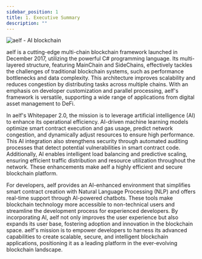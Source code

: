 ```yaml
---
sidebar_position: 1
title: 1. Executive Summary
description: ""
---
```

![aelf - AI blockchain](/img/aelf_whitepaper_v2_diagrams_1_.png "aelf - AI blockchain")

aelf is a cutting-edge multi-chain blockchain framework launched in December 2017, utilizing the powerful C# programming language. Its multi-layered structure, featuring MainChain and SideChains, effectively tackles the challenges of traditional blockchain systems, such as performance bottlenecks and data complexity. This architecture improves scalability and reduces congestion by distributing tasks across multiple chains. With an emphasis on developer customization and parallel processing, aelf's framework is versatile, supporting a wide range of applications from digital asset management to DeFi.

In aelf's Whitepaper 2.0, the mission is to leverage artificial intelligence (AI) to enhance its operational efficiency. AI-driven machine learning models optimize smart contract execution and gas usage, predict network congestion, and dynamically adjust resources to ensure high performance. This AI integration also strengthens security through automated auditing processes that detect potential vulnerabilities in smart contract code. Additionally, AI enables intelligent load balancing and predictive scaling, ensuring efficient traffic distribution and resource utilization throughout the network. These enhancements make aelf a highly efficient and secure blockchain platform.

For developers, aelf provides an AI-enhanced environment that simplifies smart contract creation with Natural Language Processing (NLP) and offers real-time support through AI-powered chatbots. These tools make blockchain technology more accessible to non-technical users and streamline the development process for experienced developers. By incorporating AI, aelf not only improves the user experience but also expands its user base, fostering adoption and innovation in the blockchain space. aelf's mission is to empower developers to harness its advanced capabilities to create scalable, secure, and intelligent blockchain applications, positioning it as a leading platform in the ever-evolving blockchain landscape.
